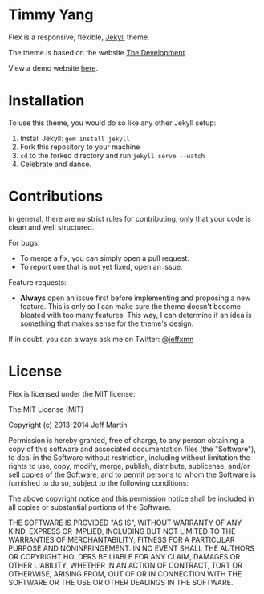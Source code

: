 Timmy Yang
====

Flex is a responsive, flexible, [Jekyll](http://jekyllrb.com) theme.

The theme is based on the website [The Development](http://thedevelopment.co).

View a demo website [here](http://the-development.github.io/flex/).

Installation
===
To use this theme, you would do so like any other Jekyll setup:

1. Install Jekyll: `gem install jekyll`
2. Fork this repository to your machine
3. `cd` to the forked directory and run `jekyll serve --watch`
4. Celebrate and dance.

Contributions
===

In general, there are no strict rules for contributing, only that your code is clean and well structured.

For bugs:
- To merge a fix, you can simply open a pull request.
- To report one that is not yet fixed, open an issue.

Feature requests:
- **Always** open an issue first before implementing and proposing a new feature. This is only so I can make sure the theme doesn't become bloated with too many features. This way, I can determine if an idea is something that makes sense for the theme's design.

If in doubt, you can always ask me on Twitter: [@jeffxmn](https://twitter.com/jeffxmn)

License
===

Flex is licensed under the MIT license:


The MIT License (MIT)

Copyright (c) 2013-2014 Jeff Martin

Permission is hereby granted, free of charge, to any person obtaining a copy
of this software and associated documentation files (the "Software"), to deal
in the Software without restriction, including without limitation the rights
to use, copy, modify, merge, publish, distribute, sublicense, and/or sell
copies of the Software, and to permit persons to whom the Software is
furnished to do so, subject to the following conditions:

The above copyright notice and this permission notice shall be included in all
copies or substantial portions of the Software.

THE SOFTWARE IS PROVIDED "AS IS", WITHOUT WARRANTY OF ANY KIND, EXPRESS OR
IMPLIED, INCLUDING BUT NOT LIMITED TO THE WARRANTIES OF MERCHANTABILITY,
FITNESS FOR A PARTICULAR PURPOSE AND NONINFRINGEMENT. IN NO EVENT SHALL THE
AUTHORS OR COPYRIGHT HOLDERS BE LIABLE FOR ANY CLAIM, DAMAGES OR OTHER
LIABILITY, WHETHER IN AN ACTION OF CONTRACT, TORT OR OTHERWISE, ARISING FROM,
OUT OF OR IN CONNECTION WITH THE SOFTWARE OR THE USE OR OTHER DEALINGS IN THE
SOFTWARE.
